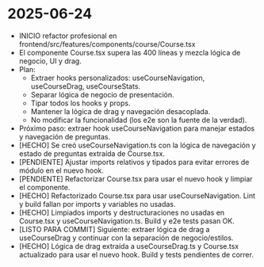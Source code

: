 # 2025-06-24

- INICIO refactor profesional en frontend/src/features/components/course/Course.tsx
- El componente Course.tsx supera las 400 líneas y mezcla lógica de negocio, UI y drag.
- Plan:
  - Extraer hooks personalizados: useCourseNavigation, useCourseDrag, useCourseStats.
  - Separar lógica de negocio de presentación.
  - Tipar todos los hooks y props.
  - Mantener la lógica de drag y navegación desacoplada.
  - No modificar la funcionalidad (los e2e son la fuente de la verdad).
- Próximo paso: extraer hook useCourseNavigation para manejar estados y navegación de preguntas.
- [HECHO] Se creó useCourseNavigation.ts con la lógica de navegación y estado de preguntas extraída de Course.tsx.
- [PENDIENTE] Ajustar imports relativos y tipados para evitar errores de módulo en el nuevo hook.
- [PENDIENTE] Refactorizar Course.tsx para usar el nuevo hook y limpiar el componente.
- [HECHO] Refactorizado Course.tsx para usar useCourseNavigation. Lint y build fallan por imports y variables no usadas.
- [HECHO] Limpiados imports y destructuraciones no usadas en Course.tsx y useCourseNavigation.ts. Build y e2e tests pasan OK.
- [LISTO PARA COMMIT] Siguiente: extraer lógica de drag a useCourseDrag y continuar con la separación de negocio/estilos.
- [HECHO] Lógica de drag extraída a useCourseDrag.ts y Course.tsx actualizado para usar el nuevo hook. Build y tests pendientes de correr.
